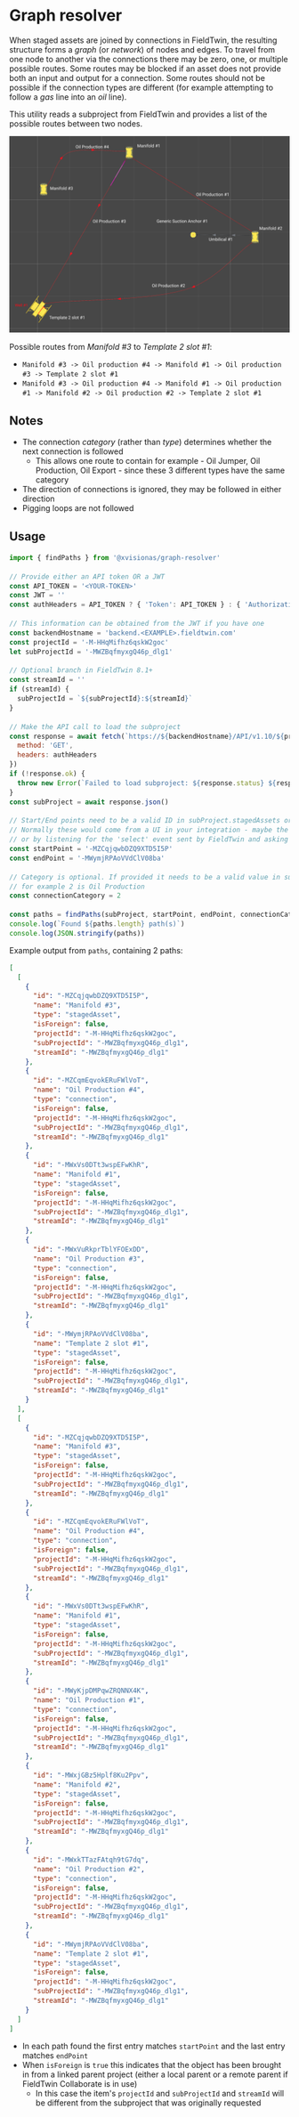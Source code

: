 # Graph resolver

When staged assets are joined by connections in FieldTwin, the resulting structure forms a _graph_
(or _network_) of nodes and edges. To travel from one node to another via the connections there may
be zero, one, or multiple possible routes. Some routes may be blocked if an asset does not provide
both an input and output for a connection. Some routes should not be possible if the connection types
are different (for example attempting to follow a _gas_ line into an _oil_ line).

This utility reads a subproject from FieldTwin and provides a list of the possible routes between
two nodes.

![Graph showing 5 nodes and 5 edges](./doc/sample-graph.png)

Possible routes from _Manifold #3_ to _Template 2 slot #1_:

* `Manifold #3 -> Oil production #4 -> Manifold #1 -> Oil production #3 -> Template 2 slot #1`
* `Manifold #3 -> Oil production #4 -> Manifold #1 -> Oil production #1 -> Manifold #2 -> Oil production #2 -> Template 2 slot #1`

## Notes

* The connection _category_ (rather than _type_) determines whether the next connection is followed
  * This allows one route to contain for example - Oil Jumper, Oil Production, Oil Export - 
    since these 3 different types have the same category
* The direction of connections is ignored, they may be followed in either direction
* Pigging loops are not followed

## Usage

```js
import { findPaths } from '@xvisionas/graph-resolver'

// Provide either an API token OR a JWT
const API_TOKEN = '<YOUR-TOKEN>'
const JWT = ''
const authHeaders = API_TOKEN ? { 'Token': API_TOKEN } : { 'Authorization': `Bearer ${JWT}` }

// This information can be obtained from the JWT if you have one
const backendHostname = 'backend.<EXAMPLE>.fieldtwin.com'
const projectId = '-M-HHqMifhz6qskW2goc'
let subProjectId = '-MWZBqfmyxgQ46p_dlg1'

// Optional branch in FieldTwin 8.1+
const streamId = ''
if (streamId) {
  subProjectId = `${subProjectId}:${streamId}`
}

// Make the API call to load the subproject
const response = await fetch(`https://${backendHostname}/API/v1.10/${projectId}/subProject/${subProjectId}`, {
  method: 'GET',
  headers: authHeaders
})
if (!response.ok) {
  throw new Error(`Failed to load subproject: ${response.status} ${response.statusText}`)
}
const subProject = await response.json()

// Start/End points need to be a valid ID in subProject.stagedAssets or subProject.wells
// Normally these would come from a UI in your integration - maybe the value of a <select> element
// or by listening for the 'select' event sent by FieldTwin and asking the user to click on an object
const startPoint = '-MZCqjqwbDZQ9XTD5I5P'
const endPoint = '-MWymjRPAoVVdClV08ba'

// Category is optional. If provided it needs to be a valid value in subProject.connectionTypes[].category
// for example 2 is Oil Production
const connectionCategory = 2

const paths = findPaths(subProject, startPoint, endPoint, connectionCategory)
console.log(`Found ${paths.length} path(s)`)
console.log(JSON.stringify(paths))
```

Example output from `paths`, containing 2 paths:

```json
[
  [
    {
      "id": "-MZCqjqwbDZQ9XTD5I5P",
      "name": "Manifold #3",
      "type": "stagedAsset",
      "isForeign": false,
      "projectId": "-M-HHqMifhz6qskW2goc",
      "subProjectId": "-MWZBqfmyxgQ46p_dlg1",
      "streamId": "-MWZBqfmyxgQ46p_dlg1"
    },
    {
      "id": "-MZCqmEqvokERuFWlVoT",
      "name": "Oil Production #4",
      "type": "connection",
      "isForeign": false,
      "projectId": "-M-HHqMifhz6qskW2goc",
      "subProjectId": "-MWZBqfmyxgQ46p_dlg1",
      "streamId": "-MWZBqfmyxgQ46p_dlg1"
    },
    {
      "id": "-MWxVs0DTt3wspEFwKhR",
      "name": "Manifold #1",
      "type": "stagedAsset",
      "isForeign": false,
      "projectId": "-M-HHqMifhz6qskW2goc",
      "subProjectId": "-MWZBqfmyxgQ46p_dlg1",
      "streamId": "-MWZBqfmyxgQ46p_dlg1"
    },
    {
      "id": "-MWxVuRkprTblYFOExDD",
      "name": "Oil Production #3",
      "type": "connection",
      "isForeign": false,
      "projectId": "-M-HHqMifhz6qskW2goc",
      "subProjectId": "-MWZBqfmyxgQ46p_dlg1",
      "streamId": "-MWZBqfmyxgQ46p_dlg1"
    },
    {
      "id": "-MWymjRPAoVVdClV08ba",
      "name": "Template 2 slot #1",
      "type": "stagedAsset",
      "isForeign": false,
      "projectId": "-M-HHqMifhz6qskW2goc",
      "subProjectId": "-MWZBqfmyxgQ46p_dlg1",
      "streamId": "-MWZBqfmyxgQ46p_dlg1"
    }
  ],
  [
    {
      "id": "-MZCqjqwbDZQ9XTD5I5P",
      "name": "Manifold #3",
      "type": "stagedAsset",
      "isForeign": false,
      "projectId": "-M-HHqMifhz6qskW2goc",
      "subProjectId": "-MWZBqfmyxgQ46p_dlg1",
      "streamId": "-MWZBqfmyxgQ46p_dlg1"
    },
    {
      "id": "-MZCqmEqvokERuFWlVoT",
      "name": "Oil Production #4",
      "type": "connection",
      "isForeign": false,
      "projectId": "-M-HHqMifhz6qskW2goc",
      "subProjectId": "-MWZBqfmyxgQ46p_dlg1",
      "streamId": "-MWZBqfmyxgQ46p_dlg1"
    },
    {
      "id": "-MWxVs0DTt3wspEFwKhR",
      "name": "Manifold #1",
      "type": "stagedAsset",
      "isForeign": false,
      "projectId": "-M-HHqMifhz6qskW2goc",
      "subProjectId": "-MWZBqfmyxgQ46p_dlg1",
      "streamId": "-MWZBqfmyxgQ46p_dlg1"
    },
    {
      "id": "-MWyKjpDMPqwZRQNNX4K",
      "name": "Oil Production #1",
      "type": "connection",
      "isForeign": false,
      "projectId": "-M-HHqMifhz6qskW2goc",
      "subProjectId": "-MWZBqfmyxgQ46p_dlg1",
      "streamId": "-MWZBqfmyxgQ46p_dlg1"
    },
    {
      "id": "-MWxjGBz5Hplf8Ku2Ppv",
      "name": "Manifold #2",
      "type": "stagedAsset",
      "isForeign": false,
      "projectId": "-M-HHqMifhz6qskW2goc",
      "subProjectId": "-MWZBqfmyxgQ46p_dlg1",
      "streamId": "-MWZBqfmyxgQ46p_dlg1"
    },
    {
      "id": "-MWxkTTazFAtqh9tG7dq",
      "name": "Oil Production #2",
      "type": "connection",
      "isForeign": false,
      "projectId": "-M-HHqMifhz6qskW2goc",
      "subProjectId": "-MWZBqfmyxgQ46p_dlg1",
      "streamId": "-MWZBqfmyxgQ46p_dlg1"
    },
    {
      "id": "-MWymjRPAoVVdClV08ba",
      "name": "Template 2 slot #1",
      "type": "stagedAsset",
      "isForeign": false,
      "projectId": "-M-HHqMifhz6qskW2goc",
      "subProjectId": "-MWZBqfmyxgQ46p_dlg1",
      "streamId": "-MWZBqfmyxgQ46p_dlg1"
    }
  ]
]
```

* In each path found the first entry matches `startPoint` and the last entry matches `endPoint`
* When `isForeign` is `true` this indicates that the object has been brought in from a linked
  parent project (either a local parent or a remote parent if FieldTwin Collaborate is in use)
  * In this case the item's `projectId` and `subProjectId` and `streamId` will be different
    from the subproject that was originally requested
